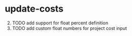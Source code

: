 # update-costs
2. TODO add support for float percent definition
3. TODO add custom float numbers for project cost input
